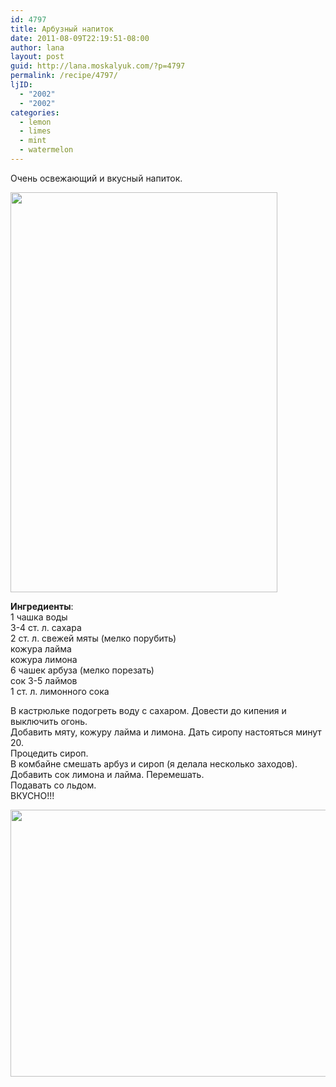 ```yaml
---
id: 4797
title: Арбузный напиток
date: 2011-08-09T22:19:51-08:00
author: lana
layout: post
guid: http://lana.moskalyuk.com/?p=4797
permalink: /recipe/4797/
ljID:
  - "2002"
  - "2002"
categories:
  - lemon
  - limes
  - mint
  - watermelon
---
```

Очень освежающий и вкусный напиток.

<img loading="lazy" class="alignnone" title="Watermelon Agua Fresca" src="http://farm7.static.flickr.com/6182/6027755115_6fc4cc165f_z.jpg" alt="" width="427" height="640" /> 

**Ингредиенты**:  
1 чашка воды  
3-4 ст. л. сахара  
2 ст. л. свежей мяты (мелко порубить)  
кожура лайма  
кожура лимона  
6 чашек арбуза (мелко порезать)  
сок 3-5 лаймов  
1 ст. л. лимонного сока

В кастрюльке подогреть воду с сахаром. Довести до кипения и выключить огонь.  
Добавить мяту, кожуру лайма и лимона. Дать сиропу настояться минут 20.  
Процедить сироп.  
В комбайне смешать арбуз и сироп (я делала несколько заходов).  
Добавить сок лимона и лайма. Перемешать.  
Подавать со льдом.  
ВКУСНО!!!

<img loading="lazy" class="alignnone" title="Watermelon Agua Fresca" src="http://farm7.static.flickr.com/6200/6028307044_6fdb3fb5bc_z.jpg" alt="" width="640" height="427" />